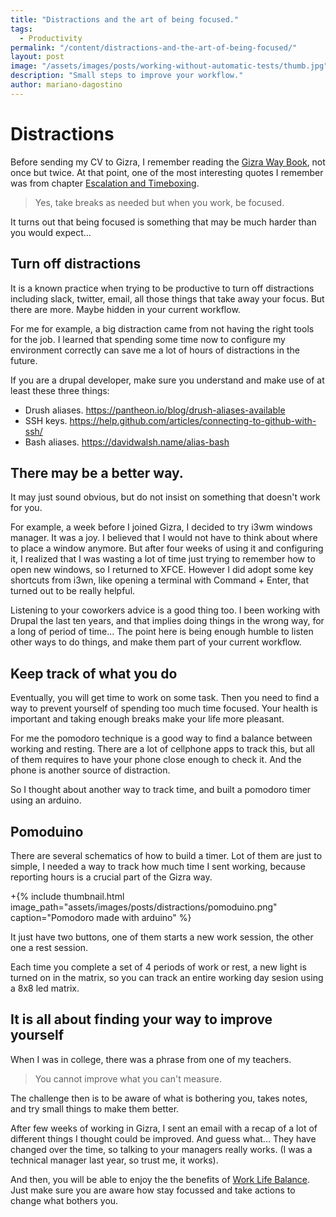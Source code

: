 ```yaml
---
title: "Distractions and the art of being focused."
tags:
  - Productivity
permalink: "/content/distractions-and-the-art-of-being-focused/"
layout: post
image: "/assets/images/posts/working-without-automatic-tests/thumb.jpg"
description: "Small steps to improve your workflow."
author: mariano-dagostino
---
```


# Distractions

Before sending my CV to Gizra, I remember reading the [Gizra Way
Book](https://www.thegizraway.com/), not once but twice. At that point, one of
the most interesting quotes I remember was from chapter [Escalation and
Timeboxing](https://www.thegizraway.com/escalation_and_timeboxing.html).

> Yes, take breaks as needed but when you work, be focused.

It turns out that being focused is something that may be much harder than you
would expect...

## Turn off distractions

It is a known practice when trying to be productive to turn off distractions
including slack, twitter, email, all those things that take away your focus.
But there are more. Maybe hidden in your current workflow.

For me for example, a big distraction came from not having the right tools for
the job. I learned that spending some time now to configure my environment
correctly can save me a lot of hours of distractions in the future.

If you are a drupal developer, make sure you understand and make use of at least
these three things:

- Drush aliases. https://pantheon.io/blog/drush-aliases-available
- SSH keys. https://help.github.com/articles/connecting-to-github-with-ssh/
- Bash aliases. https://davidwalsh.name/alias-bash

## There may be a better way.

It may just sound obvious, but do not insist on something that doesn't work for
you.

For example, a week before I joined Gizra, I decided to try i3wm windows
manager. It was a joy. I believed that I would not have to think about where to
place a window anymore. But after four weeks of using it and configuring it,
I realized that I was wasting a lot of time just trying to remember how to open
new windows, so I returned to XFCE. However I did adopt some key shortcuts from
i3wn, like opening a terminal with Command + Enter, that turned out to be
really helpful.

Listening to your coworkers advice is a good thing too. I been working with
Drupal the last ten years, and that implies doing things in the wrong way, for
a long of period of time... The point here is being enough humble to listen
other ways to do things, and make them part of your current workflow.

## Keep track of what you do

Eventually, you will get time to work on some task. Then you need to find a way
to prevent yourself of spending too much time focused. Your health is important
and taking enough breaks make your life more pleasant.

For me the pomodoro technique is a good way to find a balance between working
and resting. There are a lot of cellphone apps to track this, but all of them
requires to have your phone close enough to check it. And the phone is another
source of distraction.

So I thought about another way to track time, and built a pomodoro timer using
an arduino.

## Pomoduino

There are several schematics of how to build a timer. Lot of them are just to
simple, I needed a way to track how much time I sent working, because reporting
hours is a crucial part of the Gizra way.

+{% include thumbnail.html image_path="assets/images/posts/distractions/pomoduino.png" caption="Pomodoro made with arduino" %}

It just have two buttons, one of them starts a new work session, the other one
a rest session.

Each time you complete a set of 4 periods of work or rest, a new light is
turned on in the matrix, so you can track an entire working day sesion using
a 8x8 led matrix.

## It is all about finding your way to improve yourself

When I was in college, there was a phrase from one of my teachers.

> You cannot improve what you can't measure.

The challenge then is to be aware of what is bothering you, takes notes, and
try small things to make them better.

After few weeks of working in Gizra, I sent an email with a recap of a lot of
different things I thought could be improved. And guess what... They have
changed over the time, so talking to your managers really works. (I was
a technical manager last year, so trust me, it works).

And then, you will be able to enjoy the the benefits of [Work Life
Balance](https://www.thegizraway.com/work_life_balance.html). Just make sure
you are aware how stay focussed and take actions to change what bothers you.
